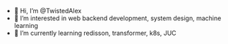 - 👋 Hi, I’m @TwistedAlex
- 👀 I’m interested in web backend development, system design, machine learning
- 🌱 I’m currently learning redisson, transformer, k8s, JUC
<!-- - 💞️ I’m looking to collaborate on ...
- 📫 How to reach me ... -->

<!---
TwistedAlex/TwistedAlex is a ✨ special ✨ repository because its `README.md` (this file) appears on your GitHub profile.
You can click the Preview link to take a look at your changes.
--->
